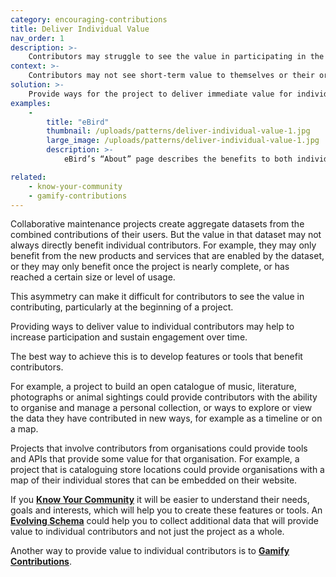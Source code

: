```yaml
---
category: encouraging-contributions
title: Deliver Individual Value
nav_order: 1
description: >-
    Contributors may struggle to see the value in participating in the project.
context: >-
    Contributors may not see short-term value to themselves or their organisation in contributing. Creating a useful aggregate dataset may take time and the value of it may benefit others more than the individual contributors.
solution: >-
    Provide ways for the project to deliver immediate value for individual contributors if they add or improve data.
examples:
    -
        title: "eBird"
        thumbnail: /uploads/patterns/deliver-individual-value-1.jpg
        large_image: /uploads/patterns/deliver-individual-value-1.jpg
        description: >-
            eBird’s “About” page describes the benefits to both individual bird watchers and the scientific community

related:
    - know-your-community
    - gamify-contributions
---
```


Collaborative maintenance projects create aggregate datasets from the combined contributions of their users. But the value in that dataset may not always directly benefit individual contributors. For example, they may only benefit from the new products and services that are enabled by the dataset, or they may only benefit once the project is nearly complete, or has reached a certain size or level of usage.

This asymmetry can make it difficult for contributors to see the value in contributing, particularly at the beginning of a project.

Providing ways to deliver value to individual contributors may help to increase participation and sustain engagement over time.

The best way to achieve this is to develop features or tools that benefit contributors.

For example, a project to build an open catalogue of music, literature, photographs or animal sightings could provide contributors with the ability to organise and manage a personal collection, or ways to explore or view the data they have contributed in new ways, for example as a timeline or on a map.

Projects that involve contributors from organisations could provide tools and APIs that provide some value for that organisation. For example, a project that is cataloguing store locations could provide organisations with a map of their individual stores that can be embedded on their website.

If you **[Know Your Community](/patterns/community-management/know-your-community)** it will be easier to understand their needs, goals and interests, which will help you to create these features or tools. An **[Evolving Schema](/patterns/data-model/evolving-schema)** could help you to collect additional data that will provide value to individual contributors and not just the project as a whole.

Another way to provide value to individual contributors is to **[Gamify Contributions](/patterns/encouraging-contributions/gamify-contributions)**.

